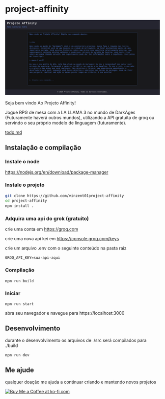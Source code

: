 # project-affinity

![](./screenshot.png)

Seja bem vindo Ao Projeto Affinity!

Jogue RPG de mesa com a I.A LLAMA 3 no mundo de DarkAges (Futuramente haverá outros mundos), utilizando a API gratuita de groq ou servindo o seu próprio modelo de linguagem (futuramente).


[todo.md](./todo.md)

## Instalação e compilação

### Instale o node
https://nodejs.org/en/download/package-manager

### Instale o projeto
```sh
git clone https://github.com/vinzent01project-affinity
cd project-affinity
npm install . 
```

### Adquira uma api do grok (gratuito)
crie uma conta em https://groq.com 

crie uma nova api kei em https://console.groq.com/keys

crie um arquivo .env com o seguinte conteúdo na pasta raiz

```
GROQ_API_KEY=sua-api-aqui
```

### Compilação

```
npm run build
```

### Iniciar
```
npm run start
```

abra seu navegador e navegue para https://localhost:3000

## Desenvolvimento

durante o desenvolvimento os arquivos de ./src será compilados para ./build

```
npm run dev

```

## Me ajude
qualquer doação me ajuda a continuar criando e mantendo novos projetos

<a href='https://ko-fi.com/A0A017UJGV' target='_blank'><img height='36' style='border:0px;height:36px;' src='https://storage.ko-fi.com/cdn/kofi6.png?v=6' border='0' alt='Buy Me a Coffee at ko-fi.com' /></a>



